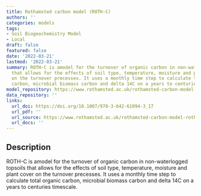 ```yaml
---
title: Rothamsted carbon model (ROTH-C)
authors: ''
categories: models
tags:
- Soil Biogeochemistry Model
- Local
draft: false
featured: false
date: '2022-03-21'
lastmod: '2022-03-21'
summary: ROTH-C is amodel for the turnover of organic carbon in non-waterlogged topsoils
  that allows for the effects of soil type, temperature, moisture and plant cover
  on the turnover precesses. It uses a monthly time step to calculate total organic
  carbon, microbial biomass carbon and delta 14C on a years to centuries timescale.
model_repository: https://www.rothamsted.ac.uk/rothamsted-carbon-model-rothc
data_repository: ''
links:
  url_doi: https://doi.org/10.1007/978-3-642-61094-3_17
  url_pdf: ''
  url_source: https://www.rothamsted.ac.uk/rothamsted-carbon-model-rothc
  url_docs: ''
---
```


## Description

ROTH-C is amodel for the turnover of organic carbon in non-waterlogged topsoils that allows for the effects of soil type, temperature, moisture and plant cover on the turnover precesses. It uses a monthly time step to calculate total organic carbon, microbial biomass carbon and delta 14C on a years to centuries timescale.

